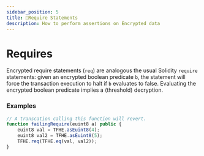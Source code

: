 ```yaml
---
sidebar_position: 5
title: 🚦Require Statements
description: How to perform assertions on Encrypted data
---
```


# Requires

Encrypted require statements (`req`) are analogous the usual Solidity `require` statements: given an encrypted boolean predicate `b`, the statement will force the transaction execution to halt if `b` evaluates to false. Evaluating the encrypted boolean predicate implies a (threshold) decryption.

### Examples

```Javascript
// A transcation calling this function will revert.
function failingRequire(euint8 a) public {
    euint8 val = TFHE.asEuint8(4);
    euint8 val2 = TFHE.asEuint8(5);
    TFHE.req(TFHE.eq(val, val2));
}
```
